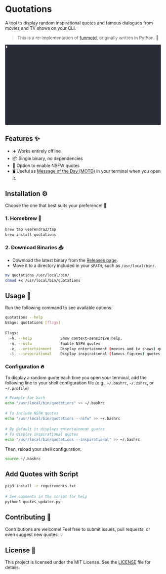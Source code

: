 # Quotations

A tool to display random inspirational quotes and famous dialogues from movies and TV shows on your CLI.

> This is a re-implementation of [funmotd](https://github.com/veerendra2/funmotd-py), originally written in Python. 🐍

![Demo Gif](./demo.gif)

## Features ✨

- ✈️ Works entirely offline
- 📦 Single binary, no dependencies
- 🔞 Option to enable NSFW quotes
- 🖥️ Useful as [Message of the Day (MOTD)](https://en.wikipedia.org/wiki/Message_of_the_day) in your terminal when you open it.

## Installation ⚙️

Choose the one that best suits your preference! 🎯

### 1. Homebrew 🍺

```bash
brew tap veerendra2/tap
brew install quotations
```

### 2. Download Binaries 📥

- Download the latest binary from the [Releases page](https://github.com/veerendra2/quotations/releases).
- Move it to a directory included in your `$PATH`, such as `/usr/local/bin/`.

```bash
mv quotations /usr/local/bin/
chmod +x /usr/local/bin/quotations
```

## Usage 🚀

Run the following command to see available options:

```bash
quotations --help
Usage: quotations [flags]

Flags:
  -h, --help             Show context-sensitive help.
  -n, --nsfw             Enable NSFW quotes
  -e, --entertainment    Display entertainment (movies and tv shows) quotes (default)
  -i, --inspirational    Display inspirational (famous figures) quotes
```

### Configuration 🔥

To display a random quote each time you open your terminal, add the following line to your shell configuration file (e.g., `~/.bashrc`, `~/.zshrc`, or `~/.profile`)

```bash
# Example for bash
echo "/usr/local/bin/quotations" >> ~/.bashrc

# To include NSFW quotes
echo "/usr/local/bin/quotations --nsfw" >> ~/.bashrc

# By default it displays entertainment quotes
# To display inspirational quotes
echo "/usr/local/bin/quotations --inspirational" >> ~/.bashrc
```

Then, reload your shell configuration:

```bash
source ~/.bashrc
```

## Add Quotes with Script

```bash
pip3 install -r requirements.txt

# See comments in the script for help
python3 quotes_updater.py
```

## Contributing 🤝

Contributions are welcome! Feel free to submit issues, pull requests, or even suggest new quotes. 💡

## License 📜

This project is licensed under the MIT License. See the [LICENSE](LICENSE) file for details.
